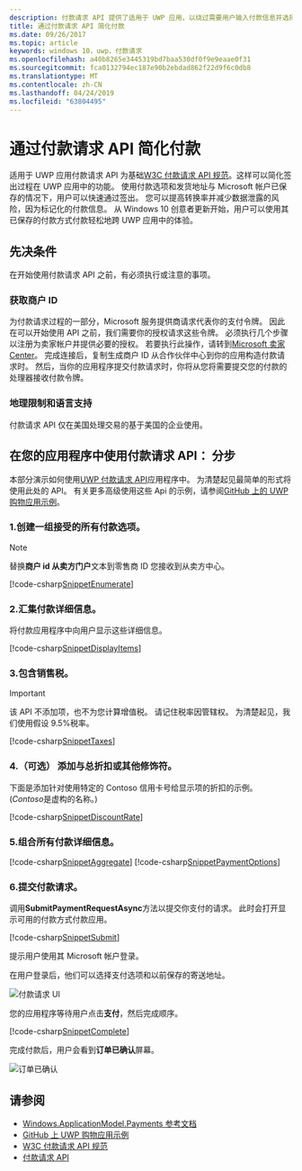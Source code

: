 ```yaml
---
description: 付款请求 API 提供了适用于 UWP 应用，以绕过需要用户输入付款信息并选择传送方法的过程集成的解决方案。
title: 通过付款请求 API 简化付款
ms.date: 09/26/2017
ms.topic: article
keywords: windows 10，uwp，付款请求
ms.openlocfilehash: a40b8265e3445319bd7baa530df0f9e9eaae0f31
ms.sourcegitcommit: fca0132794ec187e90b2ebdad862f22d9f6c0db8
ms.translationtype: MT
ms.contentlocale: zh-CN
ms.lasthandoff: 04/24/2019
ms.locfileid: "63804495"
---
```

# <a name="simplify-payments-with-the-payment-request-api"></a>通过付款请求 API 简化付款
适用于 UWP 应用付款请求 API 为基础[W3C 付款请求 API 规范](https://w3c.github.io/browser-payment-api/)。这样可以简化签出过程在 UWP 应用中的功能。 使用付款选项和发货地址与 Microsoft 帐户已保存的情况下，用户可以快速通过签出。 您可以提高转换率并减少数据泄露的风险，因为标记化的付款信息。 从 Windows 10 创意者更新开始，用户可以使用其已保存的付款方式付款轻松地跨 UWP 应用中的体验。

## <a name="prerequisites"></a>先决条件
在开始使用付款请求 API 之前，有必须执行或注意的事项。

### <a name="getting-a-merchant-id"></a>获取商户 ID
为付款请求过程的一部分，Microsoft 服务提供商请求代表你的支付令牌。 因此在可以开始使用 API 之前，我们需要你的授权请求这些令牌。  必须执行几个步骤以注册为卖家帐户并提供必要的授权。 若要执行此操作，请转到[Microsoft 卖家 Center](https://seller.microsoft.com/en-us/dashboard/registration/seller/?accountprogram=uwp)。 完成连接后，复制生成商户 ID 从合作伙伴中心到你的应用构造付款请求时。 然后，当你的应用程序提交付款请求时，你将从您将需要提交您的付款的处理器接收付款令牌。

### <a name="geographic-restrictions-and-language-support"></a>地理限制和语言支持
付款请求 API 仅在美国处理交易的基于美国的企业使用。

## <a name="using-the-payment-request-api-in-your-app-step-by-step"></a>在您的应用程序中使用付款请求 API： 分步
本部分演示如何使用[UWP 付款请求 API](https://docs.microsoft.com/en-us/uwp/api/windows.applicationmodel.payments)应用程序中。 为清楚起见最简单的形式将使用此处的 API。 有关更多高级使用这些 Api 的示例，请参阅[GitHub 上的 UWP 购物应用示例](https://github.com/Microsoft/Windows-appsample-shopping)。

### <a name="1-create-a-set-of-all-the-payment-options-that-you-accept"></a>1.创建一组接受的所有付款选项。
> [!Note]
> 替换**商户 id 从卖方门户**文本到零售商 ID 您接收到从卖方中心。

[!code-csharp[SnippetEnumerate](./code/PaymentsApiSample/PaymentsApiSample/MainPage.xaml.cs#SnippetEnumerate)]

### <a name="2-pull-the-payment-details-together"></a>2.汇集付款详细信息。 

将付款应用程序中向用户显示这些详细信息。 

[!code-csharp[SnippetDisplayItems](./code/PaymentsApiSample/PaymentsApiSample/MainPage.xaml.cs#SnippetDisplayItems)]

### <a name="3-include-the-sales-tax"></a>3.包含销售税。 

> [!Important]
> 该 API 不添加项，也不为您计算增值税。 请记住税率因管辖权。 为清楚起见，我们使用假设 9.5%税率。

[!code-csharp[SnippetTaxes](./code/PaymentsApiSample/PaymentsApiSample/MainPage.xaml.cs#SnippetTaxes)]

### <a name="4-optional--add-discounts-or-other-modifiers-to-the-total"></a>4.（可选） 添加与总折扣或其他修饰符。 

下面是添加针对使用特定的 Contoso 信用卡号给显示项的折扣的示例。 (*Contoso*是虚构的名称。)

[!code-csharp[SnippetDiscountRate](./code/PaymentsApiSample/PaymentsApiSample/MainPage.xaml.cs#SnippetDiscountRate)]

### <a name="5-assemble-all-the-payment-details"></a>5.组合所有付款详细信息。

[!code-csharp[SnippetAggregate](./code/PaymentsApiSample/PaymentsApiSample/MainPage.xaml.cs#SnippetAggregate)]
[!code-csharp[SnippetPaymentOptions](./code/PaymentsApiSample/PaymentsApiSample/MainPage.xaml.cs#SnippetPaymentOptions)]

### <a name="6-submit-the-payment-request"></a>6.提交付款请求。 

调用**SubmitPaymentRequestAsync**方法以提交你支付的请求。 此时会打开显示可用的付款方式付款应用。

[!code-csharp[SnippetSubmit](./code/PaymentsApiSample/PaymentsApiSample/MainPage.xaml.cs#SnippetSubmit)]

提示用户使用其 Microsoft 帐户登录。

在用户登录后，他们可以选择支付选项和以前保存的寄送地址。

![付款请求 UI](./images/33.png "付款请求 UI")

您的应用程序等待用户点击**支付**，然后完成顺序。

[!code-csharp[SnippetComplete](./code/PaymentsApiSample/PaymentsApiSample/MainPage.xaml.cs#SnippetComplete)]

完成付款后，用户会看到**订单已确认**屏幕。

![订单已确认](./images/44.png "订单已确认 ")

## <a name="see-also"></a>请参阅
- [Windows.ApplicationModel.Payments 参考文档](https://docs.microsoft.com/en-us/uwp/api/windows.applicationmodel.payments)
- [GitHub 上 UWP 购物应用示例](https://github.com/Microsoft/Windows-appsample-shopping)
- [W3C 付款请求 API 规范](https://www.w3.org/TR/payment-request/)
- [付款请求 API ](https://docs.microsoft.com/en-us/microsoft-edge/dev-guide/device/payment-request-api)

